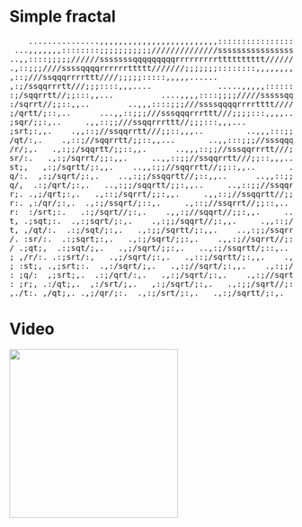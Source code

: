 # Simple fractal
<pre>
    ...............,,,,,,,,,,,,,,,,,,,,,,,,,:::::::::::::::::::::::::::::::::::;;;;;;;;;;;;;;;;;;;;;;;;;;;
 ...,,,,,,,::::::::;;;;;;;;;;;//////////////ssssssssssssssssqqqqqqqqqqqqqqqqqqqrrrrrrrrrrrrrrrrrrrrrtttttt
..,,::::;;;;;//////sssssssqqqqqqqqqrrrrrrrrrtttttttttt////////////;;;;;;;;;;;;;:::::::::::::,,,,,,,,,,,,,,
.,::;;;////ssssqqqqrrrrrrttttt///////;;;;;;;::::::::,,,,,,,,.........                               ......
,::;///ssqqqrrrrttt////;;;;;:::::,,,,,......                    .......,,,,,,,,::::::::;;;;;;;;/////////ss
,:;/ssqqrrrtt///;;;::::,,,....              .....,,,,,::::::;;;;;;//////sssssssqqqqqqrrrrrrrtttttttt//////
:;/sqqrrtt//;;:::,,...          ....,,,,::::;;;;/////sssssqqqqqrrrrrttttt//////;;;;;::::::,,,,,,.......
:/sqrrt//;;::,,..        ..,,,::::;;;///ssssqqqqrrrrtttt////;;;;:::::,,,,,.....               ......,,,,,:
;/qrtt/;::,..      ...,,::;;;///sssqqqrrrttt///;;;;:::,,,,....            .....,,,,:::::;;;;/////sssssqqqq
;sqr/;;:,..     .,,::;;///ssqqrrrttt//;;;:::,,,...          ....,,,::::;;;;////ssssqqqqrrrrtttt/////;;;;::
;srt;:,,.    .,,::;//ssqqrrtt///;;::,,,..         ..,,,:::;;;;///sssqqqqrrrtttt///;;;;::::,,,,....
/qt/:,.    .,::;//sqqrrtt/;;::,,...       ..,,:::;;;//sssqqqrrrttt///;;;:::,,,,...          ....,,,,:::;;;
/r/;,.   .,:;;/sqqrtt/;;::,,.      ..,,,::;;//sssqqrrrtt///;;:::,,,...         ...,,,:::;;;////sssqqqrrrrt
sr/:.   .,:;/sqrrt/;;:,,.     ..,,::;;//ssqqrrtt///;;::,,,..        ..,,,:::;;;//sssqqqrrrttt///;;;;:::,,,
st;,   ,:;/sqrtt/;:,,.    ..,,:;;//sqqrrtt//;;::,,..       ..,,,::;;///ssqqqrrrtt///;;;::,,,...         ..
q/:.  ,:;/sqrt/;:,.    ..,:;;/ssqqrtt//;::,,..      ..,,::;;//ssqqqrrtt///;;:::,,...       ...,,,:::;;///s
q/,  .:;/qrt/;:,.   ..,:;;/sqqrtt/;;:,,..     ..,::;;//ssqqrrtt//;;:::,,..       ..,,,::;;;//sssqqrrrttt//
r;. .,;/qrt;:,.   .,::;/sqrrt/;;:,,.     .,,::;//ssqqrtt//;;::,,..      ..,,:::;;//ssqqqrrtt///;;:::,,...
r:. ,:/qr/;:,.  .,:;/ssqrt/;::,.     .,::;//ssqrrt//;;::,..      ..,,:;;//sssqqrrtt//;;::,,,..       ..,,,
r:  :/srt;:.   .:;/sqrt//;:,.    .,,:;//sqqrt//;;:,,.     ..,,::;//ssqqrrtt//;;::,,..      ..,,::;;;//ssqq
t, .;sqt;:.  .,:;sqrt/;:,.    .,:;;/sqqrt//;:,,.     .,,::;//ssqrrtt/;;::,,..     ..,,::;;//ssqqrrrtt//;;:
t, ,/qt/:.  .:;/sqt/;:,.   .,:;;/sqrtt/;:,,.    ..,:;;/ssqrrtt/;;::,..     ..,,:;;//ssqqrrtt//;;::,,..
/. :sr/:.  .:;sqrt;:,.   .,:;/sqrt/;;:,.    .,,:;//sqrrt//;::,..     .,,::;//ssqrrtt//;::,,..      ..,,:;;
/ .;qt;,  .:;sqt/;,.   .,;/sqrt/;;:,.   ..,:;/ssqrtt/;::,..    .,,:;;//sqqrtt//;::,,.      .,,::;;//sqqrrt
; ,/r/:. .:;srt/:,   .,;/sqrt/;:,.   .,::;/sqrtt/;:,,.    .,,:;;/sqqrtt/;;:,,..    ..,,:;;//sqqrrtt/;;::,,
; :st;, .,;srt;:.  .,:/sqrt/;,.   .,:;//sqrt/;:,,.    .,:;;/sqqrt//;::,..    ..,::;//sqqrrt//;;:,,..     .
: ;q/:  ,;srt;,.  .:;/qrt/:,.   .,:;/sqrt/;:,.    .,:;//sqrtt/;::,.    ..,::;//sqqrtt/;;:,,.     ..,::;;/s
: ;r;, .:/qt;,.  ,:/srt/;,.   ,:;/sqrt/;:,.   .,:;;/sqrt//;:,..   ..,:;;/sqqrtt/;::,..    ..,::;//ssqrrt//
,./t:. ,/qt;,. .,;/qr/;:.  .,:;/srt/;:,.   .,:;/sqrtt/;:,.    .,::;/sqqrt//;:,,.    ..,:;;/ssqrrt//;::,..
</pre>

# Video

<img src="https://user-images.githubusercontent.com/98162342/155900914-2ee03b59-7a8c-49cf-88d6-84b6585c96de.gif" height="300"/></h1>

